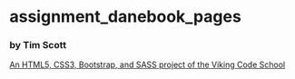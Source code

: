 # assignment_danebook_pages

### by Tim Scott

[An HTML5, CSS3, Bootstrap, and SASS project of the Viking Code School](http://www.vikingcodeschool.com)
